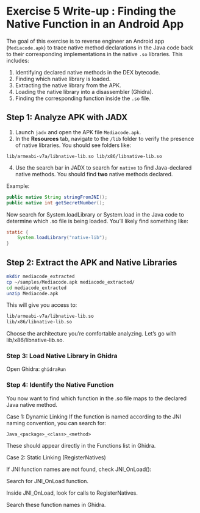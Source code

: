 # Exercise 5 Write-up : Finding the Native Function in an Android App

The goal of this exercise is to reverse engineer an Android app (`Mediacode.apk`) to trace native method declarations in the Java code back to their corresponding implementations in the native `.so` libraries. This includes:

1. Identifying declared native methods in the DEX bytecode.
2. Finding which native library is loaded.
3. Extracting the native library from the APK.
4. Loading the native library into a disassembler (Ghidra).
5. Finding the corresponding function inside the `.so` file.


## Step 1: Analyze APK with JADX
1. Launch `jadx` and open the APK file `Mediacode.apk`.
2. In the **Resources** tab, navigate to the `/lib` folder to verify the presence of native libraries. You should see folders like:
   
`lib/armeabi-v7a/libnative-lib.so lib/x86/libnative-lib.so`

4. Use the search bar in JADX to search for `native` to find Java-declared native methods. You should find **two** native methods declared.

Example:

```java
public native String stringFromJNI();
public native int getSecretNumber();
```
Now search for System.loadLibrary or System.load in the Java code to determine which .so file is being loaded. You’ll likely find something like:

```java
static {
    System.loadLibrary("native-lib");
}
```
## Step 2: Extract the APK and Native Libraries
```bash
mkdir mediacode_extracted
cp ~/samples/Mediacode.apk mediacode_extracted/
cd mediacode_extracted
unzip Mediacode.apk
```
This will give you access to:

```bash
lib/armeabi-v7a/libnative-lib.so
lib/x86/libnative-lib.so
```
Choose the architecture you’re comfortable analyzing. Let’s go with lib/x86/libnative-lib.so.

### Step 3: Load Native Library in Ghidra
Open Ghidra:
`ghidraRun`

### Step 4: Identify the Native Function

You now want to find which function in the .so file maps to the declared Java native method.

Case 1: Dynamic Linking
If the function is named according to the JNI naming convention, you can search for:

`Java_<package>_<class>_<method>`

These should appear directly in the Functions list in Ghidra.

Case 2: Static Linking (RegisterNatives)

If JNI function names are not found, check JNI_OnLoad():

Search for JNI_OnLoad function.

Inside JNI_OnLoad, look for calls to RegisterNatives.

Search these function names in Ghidra.

